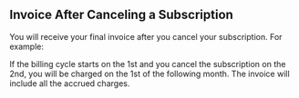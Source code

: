 ## Invoice After Canceling a Subscription

You will receive your final invoice after you cancel your subscription. For example:

If the billing cycle starts on the 1st and you cancel the subscription on the 2nd, you will be charged on the 1st of the following month. The invoice will include all the accrued charges.